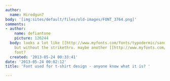 ```yaml
---
author:
  name: Hiredgun7
body: '[img:sites/default/files/old-images/FONT_3764.png]'
comments:
- author:
    name: defiantone
    picture: 126244
  body: looks a lot like [[http://www.myfonts.com/fonts/typodermic/sandoval/|Sandoval]]
    but without the strikethru. maybe another [[http://www.myfonts.com/person/Ray_Larabie/|Larabie]]
    font?
  created: '2013-05-24 00:33:41'
date: '2013-05-24 00:02:12'
title: 'Font used for t-shirt design - anyone know what it is? '

---
```

